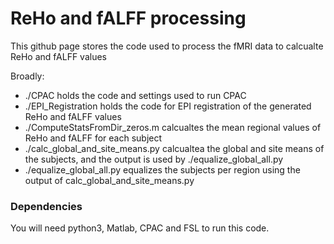 # ReHo and fALFF processing

This github page stores the code used to process the fMRI data to calcualte ReHo and fALFF values

Broadly: 
* ./CPAC holds the code and settings used to run CPAC
* ./EPI_Registration holds the code for EPI registration of the generated ReHo and fALFF values
* ./ComputeStatsFromDir_zeros.m calcualtes the mean regional values of ReHo and fALFF for each subject
* ./calc_global_and_site_means.py calcualtea the global and site means of the subjects, and the output is used by ./equalize_global_all.py
* ./equalize_global_all.py equalizes the subjects per region using the output of calc_global_and_site_means.py


### Dependencies

You will need python3, Matlab, CPAC and FSL to run this code.
